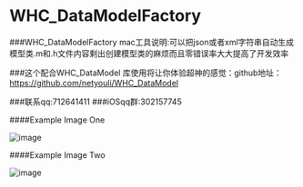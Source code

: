 # WHC_DataModelFactory
###WHC_DataModelFactory mac工具说明:可以把json或者xml字符串自动生成模型类.m和.h文件内容剩出创建模型类的麻烦而且零错误率大大提高了开发效率

###这个配合WHC_DataModel 库使用将让你体验超神的感觉：github地址：https://github.com/netyouli/WHC_DataModel

###联系qq:712641411
###iOSqq群:302157745

####Example Image One

 ![image](https://github.com/netyouli/WHC_DataModelFactory/blob/master/WHC_DataModelFactory/WHCLib/image1.jpg)
 
####Example Image Two

 ![image](https://github.com/netyouli/WHC_DataModelFactory/blob/master/WHC_DataModelFactory/WHCLib/image2.jpg)
